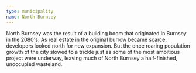 ```yaml
---
type: municipality
name: North Burnsey
---
```


North Burnsey was the result of a building boom that originated in Burnsey in the 2080's. As real estate in the original burrow became scarce, developers looked north for new expansion. But the once roaring population growth of the city slowed to a trickle just as some of the most ambitious project were underway, leaving much of North Burnsey a half-finished, unoccupied wasteland.

